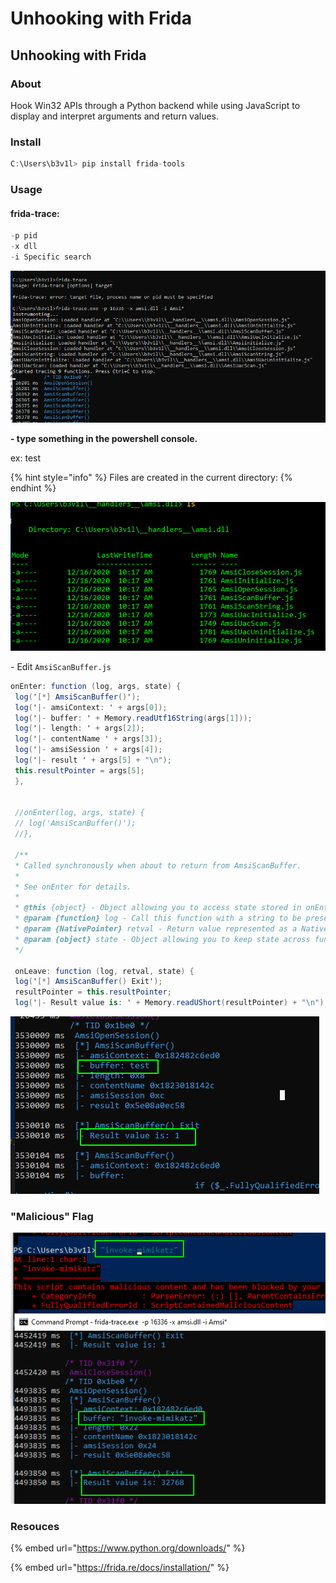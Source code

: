 # Unhooking with Frida

## Unhooking with Frida

### About

Hook Win32 APIs through a Python backend while using JavaScript to display and interpret arguments and return values.

### Install

```csharp
C:\Users\b3v1l> pip install frida-tools
```

### Usage

#### frida-trace:

```csharp
-p pid
-x dll
-i Specific search
```

![](<../../../.gitbook/assets/image (7) (1) (1).png>)

&#x20;**-  type something in the powershell console.**

&#x20;ex: test

{% hint style="info" %}
Files are created in the current directory:
{% endhint %}

![](<../../../.gitbook/assets/image (79).png>)

\- Edit `AmsiScanBuffer.js`

```csharp
onEnter: function (log, args, state) {
 log('[*] AmsiScanBuffer()');
 log('|- amsiContext: ' + args[0]);
 log('|- buffer: ' + Memory.readUtf16String(args[1]));
 log('|- length: ' + args[2]);
 log('|- contentName ' + args[3]);
 log('|- amsiSession ' + args[4]);
 log('|- result ' + args[5] + "\n");
 this.resultPointer = args[5];
 },


 //onEnter(log, args, state) {
 // log('AmsiScanBuffer()');
 //},

 /**
 * Called synchronously when about to return from AmsiScanBuffer.
 *
 * See onEnter for details.
 *
 * @this {object} - Object allowing you to access state stored in onEnter.
 * @param {function} log - Call this function with a string to be presented to the user.
 * @param {NativePointer} retval - Return value represented as a NativePointer object.
 * @param {object} state - Object allowing you to keep state across function calls.
 */

 onLeave: function (log, retval, state) {
 log('[*] AmsiScanBuffer() Exit');
 resultPointer = this.resultPointer;
 log('|- Result value is: ' + Memory.readUShort(resultPointer) + "\n");


```

![](<../../../.gitbook/assets/image (230).png>)

### "Malicious" Flag

![](<../../../.gitbook/assets/image (157).png>)

### Resouces

{% embed url="https://www.python.org/downloads/" %}

{% embed url="https://frida.re/docs/installation/" %}
